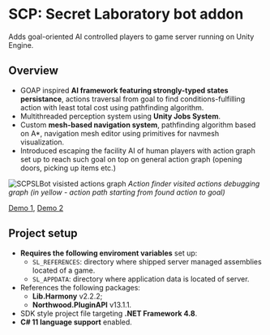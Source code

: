 # SCP: Secret Laboratory bot addon

Adds goal-oriented AI controlled players to game server running on Unity Engine.

## Overview

 - GOAP inspired **AI framework featuring strongly-typed states persistance**, actions traversal from goal to find conditions-fulfilling action with least total cost using pathfinding algorithm.
 - Multithreaded perception system using **Unity Jobs System**.
 - Custom **mesh-based navigation system**, pathfinding algorithm based on A*, navigation mesh editor using primitives for navmesh visualization.
 - Introduced escaping the facility AI of human players with action graph set up to reach such goal on top on general action graph (opening doors, picking up items etc.)

![SCPSLBot visisted actions graph](https://github.com/user-attachments/assets/0e79be02-5586-4aa5-88ff-fec765bf8e18)
*Action finder visited actions debugging graph (in yellow - action path starting from found action to goal)*

[Demo 1](https://www.youtube.com/watch?v=i-J-gKiVs8I), [Demo 2](https://www.youtube.com/watch?v=udBzcIiiYt4)

## Project setup

 - **Requires the following enviroment variables** set up:
   - `SL_REFERENCES`: directory where shipped server managed assemblies located of a game.
   - `SL_APPDATA`: directory where application data is located of server.
 - References the following packages:
   - **Lib.Harmony** v2.2.2;
   - **Northwood.PluginAPI** v13.1.1.
 - SDK style project file targeting **.NET Framework 4.8**.
 - **C# 11 language support** enabled.
